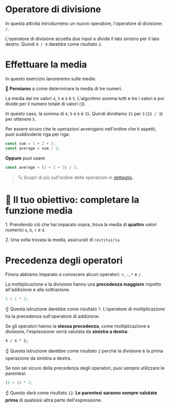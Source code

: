 # Operatore di divisione

In questa attività introdurremo un nuovo operatore, l'operatore di divisione: `/`.

L'operatore di divisione accetta due input e divide il lato sinistro per il lato destro. Quindi `8 / 4` darebbe come risultato `2`.

# Effettuare la media

In questo esercizio lavoreremo sulle medie.

🧠 **Pensiamo** a come determinare la media di tre numeri.

La media dei tre valori `4`, `5` e `6` è `5`. L'algoritmo somma tutti e tre i valori e poi divide per il numero totale di valori (`3`).

In questo caso, la somma di `4`, `5` e `6` è `15`. Quindi dividiamo `15` per `3` (`15 / 3`) per ottenere `5`.

Per essere sicuro che le operazioni avvengano nell'ordine che ti aspetti, puoi suddividerle riga per riga:

```js
const sum = 1 + 2 + 3;
const average = sum / 3;
```

**Oppure** puoi usare

```js
const average = (1 + 2 + 3) / 3;
```

> 🔍 Scopri di più sull'ordine delle operazioni in [dettaglio](https://university.alchemy.com/course/js/sc/5d7d8df209d5ed335cbf0912/stage/5d7e6c6f09d5ed335cbf091f?tab=details).

# 🏁 Il tuo obiettivo: completare la funzione media

1\. Prendendo ciò che hai imparato sopra, trova la media di **quattro** valori numerici `a`, `b`, `c` e `d`.

2\. Una volta trovata la media, assicurati di `restituirla`.

# Precedenza degli operatori

Finora abbiamo imparato a conoscere alcuni operatori: `+`, `-`, `*` e `/`.

La moltiplicazione e la divisione hanno una **precedenza maggiore** rispetto all'addizione e alla sottrazione.

```js
5 + 1 * 2;
```

☝️ Questa istruzione darebbe come risultato `7`. L'operatore di moltiplicazione ha la precedenza sull'operatore di addizione.

Se gli operatori hanno la **stessa precedenza**, come moltiplicazione e divisione, l'espressione verrà valutata da **sinistra a destra**:

```txt
4 / 4 * 2;
```

☝️ Questa istruzione darebbe come risultato `2` perché la divisione è la prima operazione da sinistra a destra.

Se non sei sicuro della precedenza degli operatori, puoi sempre utilizzare le parentesi:

```js
(5 + 1) * 2;
```

☝️ Questo darà come risultato `12`. **Le parentesi saranno sempre valutate prima** di qualsiasi altra parte dell'espressione.
